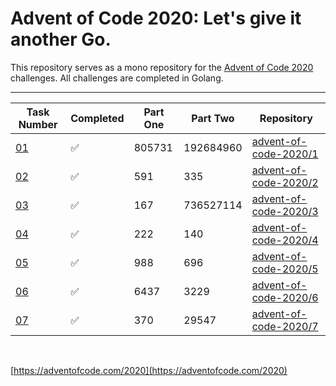# Advent of Code 2020: Let's give it another Go.

This repository serves as a mono repository for the [Advent of Code 2020](https://adventofcode.com/2020) challenges. All challenges are completed in Golang.


---

<!--✅ ❌ -->

| Task Number | Completed | Part One | Part Two | Repository |
|-------------|-----------|-|--|--------|
| [01](https://adventofcode.com/2020/day/1) | ✅ | 805731 | 192684960 | [advent-of-code-2020/1](https://github.com/n0rrman/advent-of-code-2020/tree/main/01) |
| [02](https://adventofcode.com/2020/day/2) | ✅ | 591 | 335 | [advent-of-code-2020/2](https://github.com/n0rrman/advent-of-code-2020/tree/main/02) |
| [03](https://adventofcode.com/2020/day/3) | ✅ | 167 | 736527114 | [advent-of-code-2020/3](https://github.com/n0rrman/advent-of-code-2020/tree/main/03) |
| [04](https://adventofcode.com/2020/day/4) | ✅ | 222 | 140 | [advent-of-code-2020/4](https://github.com/n0rrman/advent-of-code-2020/tree/main/04) |
| [05](https://adventofcode.com/2020/day/5) | ✅ | 988 | 696 | [advent-of-code-2020/5](https://github.com/n0rrman/advent-of-code-2020/tree/main/05) |
| [06](https://adventofcode.com/2020/day/6) | ✅ | 6437 | 3229 | [advent-of-code-2020/6](https://github.com/n0rrman/advent-of-code-2020/tree/main/06) |
| [07](https://adventofcode.com/2020/day/7) | ✅ | 370 | 29547 | [advent-of-code-2020/7](https://github.com/n0rrman/advent-of-code-2020/tree/main/07) |

&nbsp;

[https://adventofcode.com/2020](https://adventofcode.com/2020)
